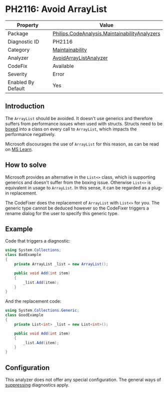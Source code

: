 # PH2116: Avoid ArrayList

| Property | Value  |
|--|--|
| Package | [Philips.CodeAnalysis.MaintainabilityAnalyzers](https://www.nuget.org/packages/Philips.CodeAnalysis.MaintainabilityAnalyzers) |
| Diagnostic ID | PH2116 |
| Category  | [Maintainability](../Maintainability.md) |
| Analyzer | [AvoidArrayListAnalyzer](https://github.com/philips-software/roslyn-analyzers/blob/master/Philips.CodeAnalysis.MaintainabilityAnalyzers/Maintainability/AvoidArrayListAnalyzer.cs)
| CodeFix  | Available |
| Severity | Error |
| Enabled By Default | Yes |

## Introduction

The `ArrayList` should be avoided. It doesn't use generics and therefore suffers from performance issues when used with structs. Structs need to be [boxed](https://learn.microsoft.com/en-us/dotnet/csharp/programming-guide/types/boxing-and-unboxing) into a class on every call to `ArrayList`, which impacts the performance negatively.

Microsoft discourages the use of `ArrayList` for this reason, as can be read on [MS Learn](https://learn.microsoft.com/en-us/dotnet/api/system.collections.arraylist?view=net-7.0#remarks).

## How to solve

Microsoft provides an alternative in the `List<>` class, which is supporting generics and doesn't suffer from the boxing issue. Otherwise `List<>` is equivalent in usage to `ArrayList`. In this sense, it can be regarded as a plug-in replacement.

The CodeFixer does the replacement of `ArrayList` with `List<>` for you. The generic type cannot be deduced however so the CodeFixer triggers a rename dialog for the user to specify this generic type.

## Example

Code that triggers a diagnostic:
``` cs
using System.Collections;
class BadExample 
{
    private ArrayList _list = new ArrayList();

    public void Add(int item) 
    {
        _list.Add(item);
    }
}

```

And the replacement code:
``` cs
using System.Collections.Generic;
class GoodExample 
{
    private List<int> _list = new List<int>();

    public void Add(int item) 
    {
        _list.Add(item);
    }
}

```

## Configuration

This analyzer does not offer any special configuration. The general ways of [suppressing](https://learn.microsoft.com/en-us/dotnet/fundamentals/code-analysis/suppress-warnings) diagnostics apply.
